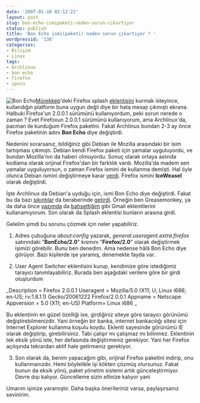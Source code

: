 ```yaml
---
date: '2007-01-18 02:12:22'
layout: post
slug: bon-echo-ismipaketi-neden-sorun-cikartiyor
status: publish
title: 'Bon Echo ismi(paketi) neden sorun çıkartıyor ? '
wordpressid: '138'
categories:
- Bilişim
- Linux
tags:
- Archlinux
- bon echo
- firefox
- ipucu
---
```


![Bon Echo](http://arsln.org/wp-content/uploads/2007/01/bonecholoho.jpg)[Mürekkep](http://www.murekkep.org/)'deki Firefox splash [eklentisini](http://www.murekkep.org/firefox-splash-eklentisi) kurmak isteyince, kullandığın platform buna uygun değil diye bir hata mesajı çıkmıştı ekrana. Halbuki Firefox'un 2.0.0.1 sürümünü kullanıyordum, peki sorun nerede o zaman ? Evet Firefoxun 2.0.0.1 sürümünü kullanıyorum, ama Archlinux'da, pacman ile kurduğum Firefox paketini. Fakat Archlinux bundan  2-3 ay önce Firefox paketinin adını **Bon Echo** diye değiştirdi. 

Nedenini sorarsanız, bildiğiniz gibi Debian ile Mozilla arasındaki bir isim tartışması çıkmıştı. Debian kendi Firefox paketi için yamalar uyguluyordu, ve bundan Mozilla'nın da haberi olmuyordu. Sonuç olarak ortaya aslında kodlama olarak orijinal Firefox'dan bir farklılık vardı. Mozilla'da madem sen yamalar uyguluyorsun, o zaman Firefox ismini de kullanma demişti. Hal öyle olunca Debian ismini değiştirmeye karar [verdi](http://www.osnews.com/story.php/16009/Debian-To-Rebrand-Firefox). Firefox ismini **IceWeasel** olarak değiştirdi. 

İşte Archlinux da Debian'a uyduğu için, ismi Bon Echo diye değiştirdi. Fakat bu da bazı [sıkıntılar](http://bbs.archlinux.org/viewtopic.php?t=27460&highlight=user+agent) da beraberinde [getirdi](http://blog.andy-roberts.net/2006/11/26/bon-echo/).  Örneğin ben Greasemonkey, ya da daha önce [yazımda](http://arsln.org/en-iyi-3-gmail-uyaricinotifier-uygulamasi/) da [bahsettiğim](http://arsln.org/en-iyi-3-gmail-uyaricinotifier-uygulamasi/#comment-118) gibi Gmail eklentilerini kullanamıyorum. Son olarak da Splash eklentisi bunların arasına girdi.

Gelelim şimdi bu sorunu çözmek için neler yapabiliriz. 




	
  1. Adres çubuğuna _about:config_ yazarak, _general.useragent.extra.firefox_ satırındaki "**BonEcho/2.0**" kısmını "**Firefox/2.0**" olarak değiştirmek işimizi görebilir. Bunu ben denedim. Ama nedense hâlâ Bon Echo diye görüyor. Bazı kişilerde işe yaramış, denemekte fayda var. 



	
  2. User Agent Switcher eklentisini kurup, kendimize göre istediğimiz tarayıcı tanımlayabiliriz. Burada ben aşağıdaki verilere göre bir girdi oluşturdum 

_Description = Firefox 2.0.0.1 
Useragent  = Mozilla/5.0 (X11; U; Linux i686; en-US; rv:1.8.1.1) Gecko/20061222 Firefox/2.0.0.1 
Appname   = Netscape 
Appversion = 5.0 (X11; en-US) 
Platform= Linux i686 _

Bu eklentinin en güzel özelliği ise, girdiğiniz siteye göre tarayıcı görünümü değiştirebilmenizdir. Yani örneğin bir banka, internet bankacılığı sitesi için Internet Explorer kullanma koşulu koydu. Eklenti sayesinde görünümü IE olarak değiştirip, girebilirsiniz. Tabi çalışır mı çalışmaz mı bilinmez. Eklentinin tek eksik yönü iste, her defasında değiştirmeniz gerekiyor. Yani her Firefox açılışında tekrardan aktif hale getirmeniz gerekiyor.



	
  3. Son olarak da, benim yapacağım gibi, orijinal Firefox paketini indirip, onu kullanmanızdır. Hemi böylelikle işi kökten çözmüş olursunuz. Fakat bunun da eksik yönü, paket yönetim sistemi artık günceleştirmiyor. Devre dışı kalıyor. Güncelleme sizin ellinize kalıyor yani




Umarım işinize yaramıştır. Daha başka önerileriniz varsa, paylaşırsanız sevinirim.
